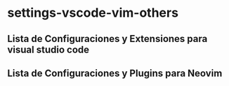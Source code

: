 # settings-vscode-vim-others

## Lista de Configuraciones y Extensiones para visual studio code

## Lista de Configuraciones y Plugins para Neovim
